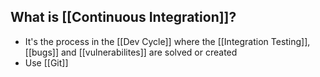 ## What is [[Continuous Integration]]?

* It's the process in the [[Dev Cycle]] where the [[Integration Testing]], [[bugs]] and [[vulnerabilites]] are solved or created
* Use [[Git]]
